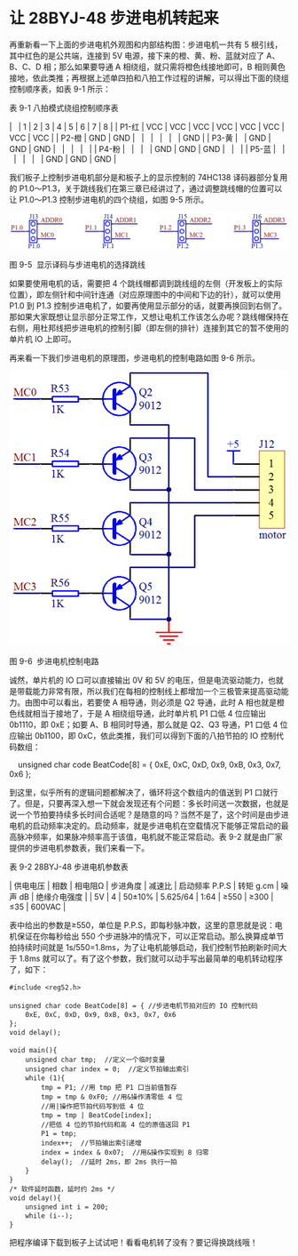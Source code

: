 # 让 28BYJ-48 步进电机转起来

再重新看一下上面的步进电机外观图和内部结构图：步进电机一共有 5 根引线，其中红色的是公共端，连接到 5V 电源，接下来的橙、黄、粉、蓝就对应了 A、B、C、D 相；那么如果要导通 A 相绕组，就只需将橙色线接地即可，B 相则黄色接地，依此类推；再根据上述单四拍和八拍工作过程的讲解，可以得出下面的绕组控制顺序表，如表 9-1 所示：

表 9-1 八拍模式绕组控制顺序表

|   | 1 | 2 | 3 | 4 | 5 | 6 | 7 | 8 |
| P1-红 | VCC | VCC | VCC | VCC | VCC | VCC | VCC | VCC |
| P2-橙 | GND | GND |   |   |   |   |   | GND |
| P3-黄 |   | GND | GND | GND |   |   |   |   |
| P4-粉 |   |   |   | GND | GND | GND |   |   |
| P5-蓝 |   |   |   |   |   | GND | GND | GND |

我们板子上控制步进电机部分是和板子上的显示控制的 74HC138 译码器部分复用的 P1.0～P1.3，关于跳线我们在第三章已经讲过了，通过调整跳线帽的位置可以让 P1.0～P1.3 控制步进电机的四个绕组，如图 9-5 所示。

![图 9-5  显示译码与步进电机的选择跳线](img/32b21d4ba96dc0b039d3a07cb5a16908.jpg)

图 9-5  显示译码与步进电机的选择跳线

如果要使用电机的话，需要把 4 个跳线帽都调到跳线组的左侧（开发板上的实际位置），即左侧针和中间针连通（对应原理图中的中间和下边的针），就可以使用 P1.0 到 P1.3 控制步进电机了，如要再使用显示部分的话，就要再换回到右侧了。那如果大家既想让显示部分正常工作，又想让电机工作该怎么办呢？跳线帽保持在右侧，用杜邦线把步进电机的控制引脚（即左侧的排针）连接到其它的暂不使用的单片机 IO 上即可。

再来看一下我们步进电机的原理图，步进电机的控制电路如图 9-6 所示。

![图 9-6  步进电机控制电路](img/1a2656616f38f82a490198b96ac12b8a.jpg)

图 9-6  步进电机控制电路

诚然，单片机的 IO 口可以直接输出 0V 和 5V 的电压，但是电流驱动能力，也就是带载能力非常有限，所以我们在每相的控制线上都增加一个三极管来提高驱动能力。由图中可以看出，若要使 A 相导通，则必须是 Q2 导通，此时 A 相也就是橙色线就相当于接地了，于是 A 相绕组导通，此时单片机 P1 口低 4 位应输出 0b1110，即 0xE；如要 A、B 相同时导通，那么就是 Q2、Q3 导通，P1 口低 4 位应输出 0b1100，即 0xC，依此类推，我们可以得到下面的八拍节拍的 IO 控制代码数组：

    unsigned char code BeatCode[8] = { 0xE, 0xC, 0xD, 0x9, 0xB, 0x3, 0x7, 0x6 };

到这里，似乎所有的逻辑问题都解决了，循环将这个数组内的值送到 P1 口就行了。但是，只要再深入想一下就会发现还有个问题：多长时间送一次数据，也就是说一个节拍要持续多长时间合适呢？是随意的吗？当然不是了，这个时间是由步进电机的启动频率决定的。启动频率，就是步进电机在空载情况下能够正常启动的最高脉冲频率，如果脉冲频率高于该值，电机就不能正常启动。表 9-2 就是由厂家提供的步进电机参数表，我们来看一下。

表 9-2 28BYJ-48 步进电机参数表

| 供电电压 | 相数 | 相电阻Ω | 步进角度 | 减速比 | 启动频率 P.P.S | 转矩 g.cm | 噪声 dB | 绝缘介电强度 |
| 5V | 4 | 50±10% | 5.625/64 | 1:64 | ≥550 | ≥300 | ≤35 | 600VAC |

表中给出的参数是≥550，单位是 P.P.S，即每秒脉冲数，这里的意思就是说：电机保证在你每秒给出 550 个步进脉冲的情况下，可以正常启动。那么换算成单节拍持续时间就是 1s/550=1.8ms，为了让电机能够启动，我们控制节拍刷新时间大于 1.8ms 就可以了。有了这个参数，我们就可以动手写出最简单的电机转动程序了，如下：

```
#include <reg52.h>

unsigned char code BeatCode[8] = { //步进电机节拍对应的 IO 控制代码
    0xE, 0xC, 0xD, 0x9, 0xB, 0x3, 0x7, 0x6
};
void delay();

void main(){
    unsigned char tmp;  //定义一个临时变量
    unsigned char index = 0;  //定义节拍输出索引
    while (1){
        tmp = P1; //用 tmp 把 P1 口当前值暂存
        tmp = tmp & 0xF0; //用&操作清零低 4 位
        //用|操作把节拍代码写到低 4 位
        tmp = tmp | BeatCode[index];
        //把低 4 位的节拍代码和高 4 位的原值送回 P1
        P1 = tmp;
        index++;  //节拍输出索引递增
        index = index & 0x07;  //用&操作实现到 8 归零
        delay();  //延时 2ms，即 2ms 执行一拍
    }
}
/* 软件延时函数，延时约 2ms */
void delay(){
    unsigned int i = 200;
    while (i--);
}
```

把程序编译下载到板子上试试吧！看看电机转了没有？要记得换跳线哦！
